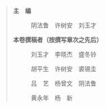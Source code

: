 <?xml version='1.0' encoding='utf-8'?>
<html xmlns="http://www.w3.org/1999/xhtml">
  <head>
    <title>中国古代文化史（插图本）（上下）</title>
    <link href="page-template.xpgt" rel="stylesheet" type="application/vnd.adobe-page-template+xml"/>
    <meta http-equiv="Content-Type" content="text/html; charset=utf-8"/>
  <link href="../stylesheet.css" rel="stylesheet" type="text/css"/>
<link href="../page_styles.css" rel="stylesheet" type="text/css"/>
</head>
  <body class="calibre">
<div class="calibre30" id="editors">
<blockquote class="calibre31">
<p class="noindent"><b class="calibre4">主　编</b></p>
<p class="noindent">　　　阴法鲁　许树安　刘玉才</p>
<p class="noindent"><b class="calibre4">本卷撰稿者<span class="small">（按撰写章次之先后）</span></b></p>
<p class="noindent">　　　刘玉才　李晓杰　盛冬铃</p>
<p class="noindent">　　　胡平生　许树安　裘锡圭</p>
<p class="noindent">　　　吕　艺　杨曾文　阴法鲁</p>
<p class="noindent">　　　黄永年　杨　新</p>
</blockquote>
</div>
</body>
</html>
